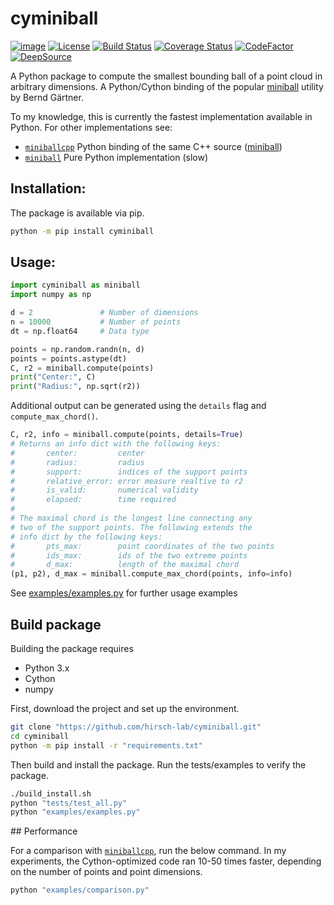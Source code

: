 # cyminiball

<!--https://raw.githubusercontent.com/yngvem/group-lasso/master/README.rst-->

<!--[![Downloads](https://pepy.tech/badge/cyminiball)](https://pepy.tech/project/cyminiball)-->
<!--https://pypistats.org/packages/cyminiball-->
[![image](https://img.shields.io/pypi/v/cyminiball.svg)](https://pypi.org/project/cyminiball/)
[![License](https://img.shields.io/pypi/l/cyminiball)](https://github.com/hirsch-lab/cyminiball/blob/main/LICENSE)
[![Build Status](https://travis-ci.org/hirsch-lab/cyminiball.svg?branch=main)](https://travis-ci.org/hirsch-lab/cyminiball)
[![Coverage Status](https://coveralls.io/repos/github/hirsch-lab/cyminiball/badge.svg?branch=main)](https://coveralls.io/github/hirsch-lab/cyminiball?branch=main)
[![CodeFactor](https://www.codefactor.io/repository/github/hirsch-lab/cyminiball/badge)](https://www.codefactor.io/repository/github/hirsch-lab/cyminiball)
[![DeepSource](https://deepsource.io/gh/hirsch-lab/cyminiball.svg/?label=active+issues)](https://deepsource.io/gh/hirsch-lab/cyminiball/?ref=repository-badge)


A Python package to compute the smallest bounding ball of a point cloud in arbitrary dimensions. A Python/Cython binding of the popular [miniball](https://people.inf.ethz.ch/gaertner/subdir/software/miniball.html) utility by Bernd Gärtner.

To my knowledge, this is currently the fastest implementation available in Python. For other implementations see:

- [`miniballcpp`](https://pypi.org/project/MiniballCpp/) Python binding of the same C++ source ([miniball](https://people.inf.ethz.ch/gaertner/subdir/software/miniball.html))
- [`miniball`](https://pypi.org/project/miniball/) Pure Python implementation (slow)   

## Installation:

The package is available via pip.

```bash
python -m pip install cyminiball
```

## Usage:

```python
import cyminiball as miniball
import numpy as np

d = 2               # Number of dimensions
n = 10000           # Number of points
dt = np.float64     # Data type

points = np.random.randn(n, d)
points = points.astype(dt)
C, r2 = miniball.compute(points)
print("Center:", C)
print("Radius:", np.sqrt(r2))
```

Additional output can be generated using the `details` flag and `compute_max_chord()`.

```python
C, r2, info = miniball.compute(points, details=True)
# Returns an info dict with the following keys:
#       center:         center
#       radius:         radius
#       support:        indices of the support points
#       relative_error: error measure realtive to r2
#       is_valid:       numerical validity
#       elapsed:        time required
#
# The maximal chord is the longest line connecting any
# two of the support points. The following extends the
# info dict by the following keys:
#       pts_max:        point coordinates of the two points
#       ids_max:        ids of the two extreme points
#       d_max:          length of the maximal chord
(p1, p2), d_max = miniball.compute_max_chord(points, info=info)
```

See [examples/examples.py](https://github.com/hirsch-lab/cyminiball) for further usage examples

## Build package

Building the package requires

- Python 3.x
- Cython
- numpy

First, download the project and set up the environment.

```bash
git clone "https://github.com/hirsch-lab/cyminiball.git"
cd cyminiball
python -m pip install -r "requirements.txt"
```

Then build and install the package. Run the tests/examples to verify the package.

```bash
./build_install.sh
python "tests/test_all.py"
python "examples/examples.py"
```

## Performance

For a comparison with [`miniballcpp`](https://pypi.org/project/MiniballCpp/), run the below command. In my experiments, the Cython-optimized code ran 10-50 times faster, depending on the number of points and point dimensions. 

```bash 
python "examples/comparison.py"
```